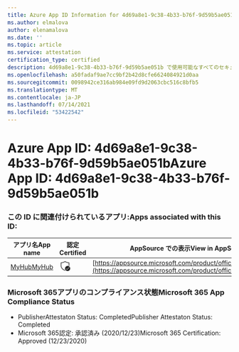 ```yaml
---
title: Azure App ID Information for 4d69a8e1-9c38-4b33-b76f-9d59b5ae051b
ms.author: elmalova
author: elenamalova
ms.date: ''
ms.topic: article
ms.service: attestation
certification_type: certified
description: 4d69a8e1-9c38-4b33-b76f-9d59b5ae051b で使用可能なすべてのセキュリティおよびコンプライアンス情報。
ms.openlocfilehash: a50fadaf9ae7cc9bf2b42d8cfe6624084921d0aa
ms.sourcegitcommit: 0098942ce316ab984e09fd9d2063cbc516c8bfb5
ms.translationtype: MT
ms.contentlocale: ja-JP
ms.lasthandoff: 07/14/2021
ms.locfileid: "53422542"
---
```

# <a name="azure-app-id-4d69a8e1-9c38-4b33-b76f-9d59b5ae051b"></a><span data-ttu-id="c450d-103">Azure App ID: 4d69a8e1-9c38-4b33-b76f-9d59b5ae051b</span><span class="sxs-lookup"><span data-stu-id="c450d-103">Azure App ID: 4d69a8e1-9c38-4b33-b76f-9d59b5ae051b</span></span>


### <a name="apps-associated-with-this-id"></a><span data-ttu-id="c450d-104">この ID に関連付けられているアプリ:</span><span class="sxs-lookup"><span data-stu-id="c450d-104">Apps associated with this ID:</span></span>
| <span data-ttu-id="c450d-105">**アプリ名**</span><span class="sxs-lookup"><span data-stu-id="c450d-105">**App name**</span></span> | <span data-ttu-id="c450d-106">**認定**</span><span class="sxs-lookup"><span data-stu-id="c450d-106">**Certified**</span></span> | <span data-ttu-id="c450d-107">**AppSource での表示**</span><span class="sxs-lookup"><span data-stu-id="c450d-107">**View in AppSource**</span></span> |
|-|-|-|
| [<span data-ttu-id="c450d-108">MyHub</span><span class="sxs-lookup"><span data-stu-id="c450d-108">MyHub</span></span>](https://docs.microsoft.com/en-us/microsoft-365-app-certification/forward/WA200000726) | <img alt="Certified application badge" src="../media/certified-badge.png" height="25" width="25" /> | [https://appsource.microsoft.com/product/office/WA200000726](https://appsource.microsoft.com/product/office/WA200000726) |

### <a name="microsoft-365-app-compliance-status"></a><span data-ttu-id="c450d-109">Microsoft 365アプリのコンプライアンス状態</span><span class="sxs-lookup"><span data-stu-id="c450d-109">Microsoft 365 App Compliance Status</span></span>
- <span data-ttu-id="c450d-110">PublisherAttestaton Status: Completed</span><span class="sxs-lookup"><span data-stu-id="c450d-110">Publisher Attestaton Status: Completed</span></span>
- <span data-ttu-id="c450d-111">Microsoft 365認定: 承認済み (2020/12/23)</span><span class="sxs-lookup"><span data-stu-id="c450d-111">Microsoft 365 Certification: Approved (12/23/2020)</span></span>
